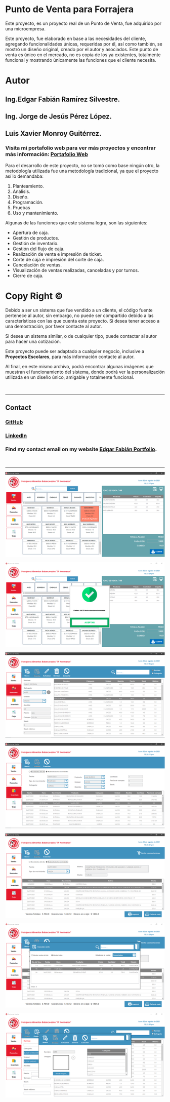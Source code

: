 # Punto de Venta para Forrajera

Este proyecto, es un proyecto real de un Punto de Venta, fue adquirido por una microempresa.

Este proyecto, fue elaborado en base a las necesidades del cliente, agregando funcionalidades únicas, requeridas por él, así como también, se mostró un diseño original, creado por el autor y asociados. Este punto de venta es único en el mercado, no es copia de los ya existentes, totalmente funcional y mostrando únicamente las funciones que el cliente necesita.

# Autor

## Ing.Edgar Fabián Ramírez Silvestre.
## Ing. Jorge de Jesús Pérez López.
## Luis Xavier Monroy Guitérrez.

### Visita mi portafolio web para ver más proyectos y encontrar más información: [Portafolio Web](https://edgarfabian.netlify.app/)

Para el desarrollo de este proyecto, no se tomó como base ningún otro, la metodología utilizada fue una metodología tradicional, ya que el proyecto así lo demandaba:

1. Planteamiento.
2. Análisis.
3. Diseño.
4. Programación.
5. Pruebas
6. Uso y mantenimiento.

Algunas de las funciones que este sistema logra, son las siguientes:

- Apertura de caja.
- Gestión de productos.
- Gestión de inventario.
- Gestión del flujo de caja.
- Realización de venta e impresión de ticket.
- Corte de caja e impresión del corte de caja.
- Cancelación de ventas.
- Visualización de ventas realizadas, canceladas y por turnos.
- Cierre de caja.

# Copy Right &copy;

Debido a ser un sistema que fue vendido a un cliente, el código fuente pertenece al autor, sin embargo, no puede ser compartido debido a las características con las que cuenta este proyecto. Si desea tener acceso a una demostración, por favor contacte al autor.

Si desea un sistema similar, o de cualquier tipo, puede contactar al autor para hacer una cotización.

Este proyecto puede ser adaptado a cualquier negocio, inclusive a **Proyectos Escolares**, para más información contacte al autor.

Al final, en este mismo archivo, podrá encontrar algunas imágenes que muestran el funcionamiento del sistema, donde podrá ver la personalización utilizada en un diseño único, amigable y totalmente funcional.

<br/>

---

## Contact

### [GitHub](https://github.com/EdgarFabianRamirezSilvestre)

### [LinkedIn](https://www.linkedin.com/in/edgar-fabian-ramirez-silvestre-06529a221/)

### Find my contact email on my website [Edgar Fabián Portfolio](https://edgarfabian.netlify.app/).

<br/>

---

![Pantalla de Ventas, mostrando productos agotados y disponibles para agregarlos a la venta.](./images/1.png "Pantalla de Ventas, mostrando productos agotados y disponibles para agregarlos a la venta.")

![Pantalla de Ventas, cobrando una venta con éxito.](./images/2.png "Pantalla de Ventas, cobrando una venta con éxito.")

![Pantalla de Productos, gestionando los productos.](./images/3.png "Pantalla de Productos, gestionando los productos.")

![Pantalla de Inventario, mostrando la gestión de inventario.](./images/4.png "Pantalla de Inventario, mostrando la gestión de inventario.")

![Pantalla de Caja, mostrando el flujo de efectivo.](./images/5.png "Pantalla de Caja, mostrando el flujo de efectivo.")

![Pantalla de Caja, visualizando las ventas canceladas.](./images/6.png "Pantalla de Caja, visualizando las ventas canceladas.")

![Pantalla de Productos, gestionando las categorías de productos.](./images/7.png "Pantalla de Productos, gestionando las categorías de productos.")
